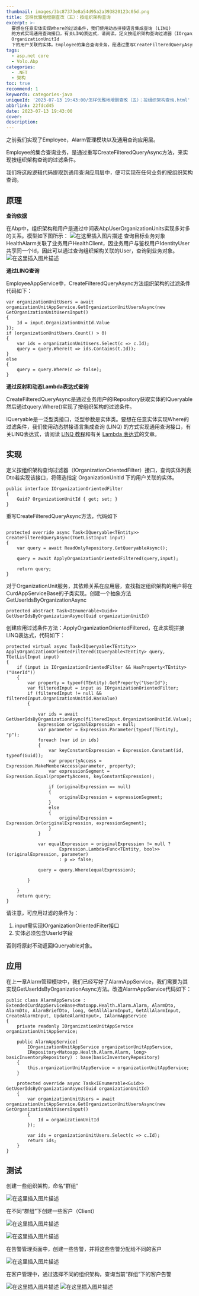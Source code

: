 ```yaml
---
thumbnail: images/3bc87373e8a54d95a2a393820123c05d.png
title: 怎样优雅地增删查改（五）：按组织架构查询
excerpt: >-
  要想在任意实体实现Where的过滤条件，我们使用动态拼接语言集成查询 (LINQ)
  的方式实现通用查询接口，有关LINQ表达式，请阅读。定义按组织架构查询过滤器（IOrganizationOrientedFilter）接口，查询实体列表Dto若实现该接口，将筛选指定
  OrganizationUnitId
  下的用户关联的实体。Employee的集合查询业务，是通过重写CreateFilteredQueryAsync方法，来实现按组织架构查询的过滤条件。创建一些组织架构，命名“群组”
tags:
  - asp.net core
  - Volo.Abp
categories:
  - .NET
  - 架构
toc: true
recommend: 1
keywords: categories-java
uniqueId: '2023-07-13 19:43:00/怎样优雅地增删查改（五）：按组织架构查询.html'
abbrlink: 22fdcd45
date: 2023-07-13 19:43:00
cover:
description:
---
```

<!-- toc -->
之前我们实现了Employee，Alarm管理模块以及通用查询应用层。

Employee的集合查询业务，是通过重写CreateFilteredQueryAsync方法，来实现按组织架构查询的过滤条件。

我们将这段逻辑代码提取到通用查询应用层中，便可实现在任何业务的按组织架构查询。



## 原理

**查询依据**

在Abp中，组织架构和用户是通过中间表AbpUserOrganizationUnits实现多对多的关系。模型如下图所示：
![在这里插入图片描述](644861-20230718120657599-831187350.png)
查询目标业务对象HealthAlarm关联了业务用户HealthClient，因业务用户与鉴权用户IdentityUser共享同一个Id，因此可以通过查询组织架构关联的User，查询到业务对象。
![在这里插入图片描述](644861-20230718120657502-1114055299.png)



**通过LINQ查询**

EmployeeAppService中，CreateFilteredQueryAsync方法组织架构的过滤条件代码如下：

```
var organizationUnitUsers = await organizationUnitAppService.GetOrganizationUnitUsersAsync(new GetOrganizationUnitUsersInput()
{
    Id = input.OrganizationUnitId.Value
});
if (organizationUnitUsers.Count() > 0)
{
    var ids = organizationUnitUsers.Select(c => c.Id);
    query = query.Where(t => ids.Contains(t.Id));
}
else
{
    query = query.Where(c => false);
}
```


**通过反射和动态Lambda表达式查询**

CreateFilteredQueryAsync是通过业务用户的IRepository获取实体的IQueryable 然后通过query.Where()实现了按组织架构的过滤条件。

IQueryable是一泛型类接口，泛型参数是实体类。要想在任意实体实现Where的过滤条件，我们使用动态拼接语言集成查询 (LINQ) 的方式实现通用查询接口，有关LINQ表达式，请阅读 [LINQ 教程](https://learn.microsoft.com/zh-cn/dotnet/csharp/programming-guide/concepts/linq)和有关 [Lambda 表达式](https://learn.microsoft.com/zh-cn/dotnet/csharp/language-reference/operators/lambda-expressions)的文章。







## 实现


定义按组织架构查询过滤器（IOrganizationOrientedFilter）接口，查询实体列表Dto若实现该接口，将筛选指定 OrganizationUnitId 下的用户关联的实体。

```
public interface IOrganizationOrientedFilter
{
    Guid? OrganizationUnitId { get; set; }
}
```


重写CreateFilteredQueryAsync方法，代码如下

```

protected override async Task<IQueryable<TEntity>> CreateFilteredQueryAsync(TGetListInput input)
{
    var query = await ReadOnlyRepository.GetQueryableAsync();

    query = await ApplyOrganizationOrientedFiltered(query,input);

    return query;
}
```

对于OrganizationUnit服务，其依赖关系在应用层，查找指定组织架构的用户将在CurdAppServiceBase的子类实现。创建一个抽象方法GetUserIdsByOrganizationAsync

```
protected abstract Task<IEnumerable<Guid>> GetUserIdsByOrganizationAsync(Guid organizationUnitId)
```


创建应用过滤条件方法：ApplyOrganizationOrientedFiltered，在此实现拼接LINQ表达式，代码如下：


```
protected virtual async Task<IQueryable<TEntity>> ApplyOrganizationOrientedFiltered(IQueryable<TEntity> query, TGetListInput input)
{
    if (input is IOrganizationOrientedFilter && HasProperty<TEntity>("UserId"))
    {
        var property = typeof(TEntity).GetProperty("UserId");
        var filteredInput = input as IOrganizationOrientedFilter;
        if (filteredInput != null && filteredInput.OrganizationUnitId.HasValue)
        {

            var ids = await GetUserIdsByOrganizationAsync(filteredInput.OrganizationUnitId.Value);
            Expression originalExpression = null;
            var parameter = Expression.Parameter(typeof(TEntity), "p");
            foreach (var id in ids)
            {
                var keyConstantExpression = Expression.Constant(id, typeof(Guid));
                var propertyAccess = Expression.MakeMemberAccess(parameter, property);
                var expressionSegment = Expression.Equal(propertyAccess, keyConstantExpression);

                if (originalExpression == null)
                {
                    originalExpression = expressionSegment;
                }
                else
                {
                    originalExpression = Expression.Or(originalExpression, expressionSegment);
                }
            }

            var equalExpression = originalExpression != null ?
                    Expression.Lambda<Func<TEntity, bool>>(originalExpression, parameter)
                    : p => false;

            query = query.Where(equalExpression);

        }

    }
    return query;
}
```

请注意，可应用过滤的条件为：

1. input需实现IOrganizationOrientedFilter接口
2. 实体必须包含UserId字段

否则将原封不动返回IQueryable对象。


## 应用

在上一章Alarm管理模块中，我们已经写好了AlarmAppService，我们需要为其实现GetUserIdsByOrganizationAsync方法。改造AlarmAppService代码如下：

```
public class AlarmAppService : ExtendedCurdAppServiceBase<Matoapp.Health.Alarm.Alarm, AlarmDto, AlarmDto, AlarmBriefDto, long, GetAllAlarmInput, GetAllAlarmInput, CreateAlarmInput, UpdateAlarmInput>, IAlarmAppService
{
    private readonly IOrganizationUnitAppService organizationUnitAppService;

    public AlarmAppService(
        IOrganizationUnitAppService organizationUnitAppService,
        IRepository<Matoapp.Health.Alarm.Alarm, long> basicInventoryRepository) : base(basicInventoryRepository)
    {
        this.organizationUnitAppService = organizationUnitAppService;
    }

    protected override async Task<IEnumerable<Guid>> GetUserIdsByOrganizationAsync(Guid organizationUnitId)
    {
        var organizationUnitUsers = await organizationUnitAppService.GetOrganizationUnitUsersAsync(new GetOrganizationUnitUsersInput()
        {
            Id = organizationUnitId
        });

        var ids = organizationUnitUsers.Select(c => c.Id);
        return ids;
    }
}
```

## 测试

创建一些组织架构，命名“群组”

![在这里插入图片描述](644861-20230713194219367-1190570096.png)


在不同“群组”下创建一些客户（Client）

![在这里插入图片描述](644861-20230713194218949-1317952753.png)

![在这里插入图片描述](644861-20230713194219425-1366979678.png)



在告警管理页面中，创建一些告警，并将这些告警分配给不同的客户

![在这里插入图片描述](644861-20230713194218962-1191237283.png)



在客户管理中，通过选择不同的组织架构，查询当前“群组”下的客户告警

![在这里插入图片描述](644861-20230713194219442-1708303303.png)
![在这里插入图片描述](644861-20230713194219429-293259122.png)
